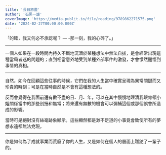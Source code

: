 ```yaml
---
title: '長日將盡'
author: '石黑一雄'
coverImage: 'https://media.publit.io/file/reading/9789862271575.png'
date: '2024-02-27T00:00:00.000Z'
---
```


「的確，我又何必不承認呢？ — -那一刻，我的心碎了。」

---

一個人如果在一段時間內持久不斷地沉湎於某種想法中無法自拔，是會經常出現這種當局者迷的問題的；直到相當意外地受到某種外部事件的激發，才會憬然醒悟到事情的真相。

---

自然，如今在回顧這些往事的時候，它們在我的人生當中確實呈現為異常關鍵而又珍貴的時刻；可是在當時自然是不會有這種想法的。

反而會覺得在我面前還有數不盡的日、月、年，可以在其中慢慢地理清我跟肯頓小姐關係當中的那些別扭和無常；將來還有無數的機會可以彌補這個或那個誤會所造成的影響。

當時可是絕對沒有絲毫跡象顯示，這些顯然都是渺不足道的小事竟會致使所有的夢想永遠都無法兌現。

---

你是如何為了成就事業而荒廢了你的人生，又是如何在個人的層面上蹉跎了一輩子的。
